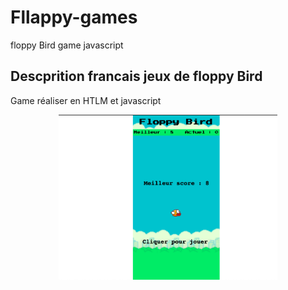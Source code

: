# Fllappy-games

floppy Bird game javascript 

## Descprition francais jeux de floppy Bird 
 Game réaliser en HTLM et javascript
 




<p align="center">
<img src="https://github.com/peter-centini/Fllappy-games/blob/main/media/screen-flappy-bird.png" width="350" title="project img">
</p>


<p align="center> Ammuser vous bien avec ce game </p>
